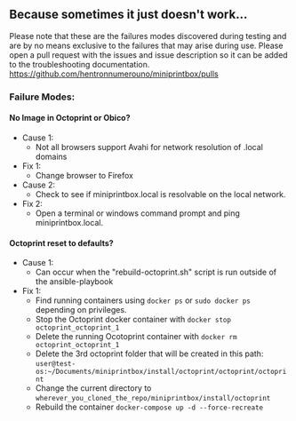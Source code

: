 ## Because sometimes it just doesn't work...
Please note that these are the failures modes discovered during testing and are by no means exclusive to the failures that may arise during use. Please open a pull request with the issues and issue description so it can be added to the troubleshooting documentation. https://github.com/hentronnumerouno/miniprintbox/pulls
### Failure Modes:

#### No Image in Octoprint or Obico?
- Cause 1:
    - Not all browsers support Avahi for network resolution of .local domains
- Fix 1:
    - Change browser to Firefox
- Cause 2: 
    - Check to see if miniprintbox.local is resolvable on the local network.
- Fix 2:
    - Open a terminal or windows command prompt and ping miniprintbox.local.

#### Octoprint reset to defaults?
- Cause 1:
    - Can occur when the "rebuild-octoprint.sh" script is run outside of the ansible-playbook
- Fix 1: 
    - Find running containers using `docker ps` or `sudo docker ps` depending on privileges.
    - Stop the Octoprint docker container with `docker stop octoprint_octoprint_1`
    - Delete the running Ocotoprint container with `docker rm octoprint_octoprint_1`
    - Delete the 3rd octoprint folder that will be created in this path:
    `user@test-os:~/Documents/miniprintbox/install/octoprint/octoprint/octoprint`
    - Change the current directory to `wherever_you_cloned_the_repo/miniprintbox/install/octoprint`
    - Rebuild the container `docker-compose up -d --force-recreate`